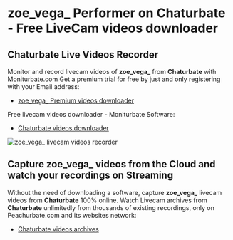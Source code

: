 # zoe_vega_ Performer on Chaturbate - Free LiveCam videos downloader

## Chaturbate Live Videos Recorder

Monitor and record livecam videos of **zoe_vega_** from **Chaturbate** with Moniturbate.com
Get a premium trial for free by just and only registering with your Email address:
* [zoe_vega_ Premium videos downloader](https://moniturbate.com/request-demo-licence-key.html)

Free livecam videos downloader - Moniturbate Software:
* [Chaturbate videos downloader](https://moniturbate.com/moniturbate-download-software.html)

![zoe_vega_ livecam videos recorder](https://peachurnet.com/templates/moniturbate-software.png)


## Capture zoe_vega_ videos from the Cloud and watch your recordings on Streaming

Without the need of downloading a software, capture **zoe_vega_** livecam videos from **Chaturbate** 100% online.
Watch Livecam archives from **Chaturbate** unlimitedly from thousands of existing recordings, only on Peachurbate.com and its websites network:
* [Chaturbate videos archives](https://peachurnet.com/)
